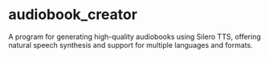 # audiobook_creator
A program for generating high-quality audiobooks using Silero TTS, offering natural speech synthesis and support for multiple languages and formats.
